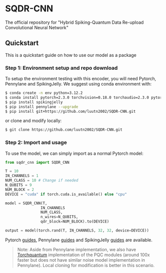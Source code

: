 # SQDR-CNN

The official repository for "Hybrid Spiking-Quantum Data Re-upload Convolutional Neural Network"

## Quickstart

This is a quickstart guide on how to use our model as a package 

### Step 1: Environment setup and repo download

To setup the environment testing with this encoder, you will need Pytorch, Pennylane and SpikingJelly. We suggest using conda environment with:

```bash
$ conda create -n env python=3.12.2
$ conda install pytorch=2.3.0 torchvision=0.18.0 torchaudio=2.3.0 pytorch-cuda=12.1 -c pytorch -c nvidia #As latest pytorch conda guide, change cuda version suitable to your case.
$ pip install spikingjelly
$ pip install pennylane --upgrade
$ pip install git+https://github.com/luutn2002/SQDR-CNN.git
```

or clone and modify locally:

```bash
$ git clone https://github.com/luutn2002/SQDR-CNN.git
```

### Step 2: Import and usage

To use the model, we can simply import as a normal Pytorch model:

```python
from sqdr_cnn import SQDR_CNN

T = 10
IN_CHANNELS = 1
NUM_CLASS = 10 # Change if needed
N_QUBITS = 9
NUM_BLOCK = 2
DEVICE = "cuda" if torch.cuda.is_available() else "cpu"

model = SQDR_CNN(T,
                IN_CHANNELS
                NUM_CLASS,
                n_wires=N_QUBITS,
                qdr_block=NUM_BLOCK).to(DEVICE)

output = model(torch.rand(T, IN_CHANNELS, 32, 32, device=DEVICE))
```
Pytorch [guides](https://docs.pytorch.org/tutorials/beginner/basics/quickstart_tutorial.html), Pennylane [guides](https://pennylane.ai/) and SpikingJelly [guides](https://spikingjelly.readthedocs.io/zh-cn/latest/#index-en) are available.

> Note: Aside from Pennylane implementation, we also have [Torchquantum](https://github.com/mit-han-lab/torchquantum) implementation of the PQC modules (around 100x faster but does not have similar noise model implementation in Pennylane). Local cloning for modification is better in this scenario.